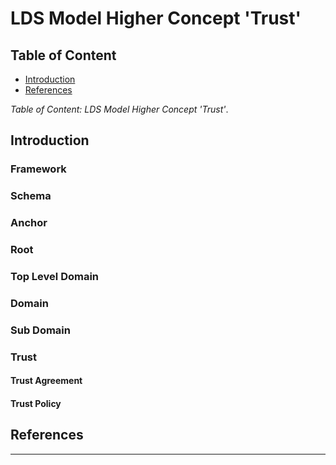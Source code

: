 # LDS Model Higher Concept 'Trust'

## Table of Content

- [Introduction](#introduction)
- [References](#references)

*Table of Content: LDS Model Higher Concept 'Trust'*.

## Introduction

### Framework

### Schema

### Anchor

### Root

### Top Level Domain

### Domain

### Sub Domain

### Trust

#### Trust Agreement
#### Trust Policy

## References

---
